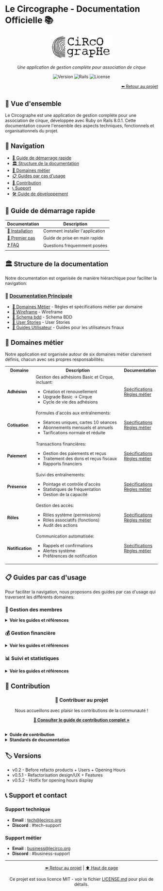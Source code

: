 # Le Circographe - Documentation Officielle 📚

<div align="center">
  <img src="../documentations/assets/screenshots/logo.png" alt="Logo Le Circographe" width="200"/>
  <p><i>Une application de gestion complète pour association de cirque</i></p>
  
  ![Version](https://img.shields.io/badge/version-1.3.0-blue)
  ![Rails](https://img.shields.io/badge/Rails-8.0.2-red)
  ![License](https://img.shields.io/badge/license-MIT-green)
</div>

<div align="right">
  <a href="../README.md">⬅️ Retour au projet</a>
</div>

## 🎯 Vue d'ensemble
Le Circographe est une application de gestion complète pour une association de cirque, développée avec Ruby on Rails 8.0.1. Cette documentation couvre l'ensemble des aspects techniques, fonctionnels et organisationnels du projet.

## 🧭 Navigation

- [📘 Guide de démarrage rapide](#-guide-de-démarrage-rapide)
- [🏛️ Structure de la documentation](#-structure-de-la-documentation)
- [🔄 Domaines métier](#-domaines-métier)
- [📋 Guides par cas d'usage](#-guides-par-cas-dusage)
- [📝 Contribution](#-contribution)
- [📞 Support](#-support-et-contact)
- [🛠️ Guide de développement](../CONTRIBUTING.md)

## 📘 Guide de démarrage rapide

| Documentation | Description |
|---------------|-------------|
| [🔧 Installation](../documentations/technical/setup.md) | Comment installer l'application |
| [🚀 Premier pas](../documentations/guide/README.md) | Guide de prise en main rapide |
| [❓ FAQ](../documentations/guide/README.md) | Questions fréquemment posées |

## 🏛️ Structure de la documentation

Notre documentation est organisée de manière hiérarchique pour faciliter la navigation:

### 📁 [Documentation Principale](../documentations/README.md)

- [📁 Domaines Métier](../documentations/domains/README.md) - Règles et spécifications métier par domaine
- [📁 Wireframe](https://whimsical.com/wireframe-content-mapping-HYkmAuT9fc9BdZPB2vUvGc) - Wireframe
- [📁 Schema bdd](https://whimsical.com/diagram-database-J4Z17pjJ61YmVM9LK5jPMx) - Schema BDD
- [📁 User Stories](https://whimsical.com/user-stories-fonctionnal-mapping-GTkoaDv7mHwg8q8h3w5Mt4) - User Stories
- [📁 Guides Utilisateur](../documentations/guide/README.md) - Guides pour les utilisateurs finaux

## 🔄 Domaines métier

Notre application est organisée autour de six domaines métier clairement définis, chacun avec ses propres responsabilités:

<table>
  <tr>
    <th>Domaine</th>
    <th>Description</th>
    <th>Documentation</th>
  </tr>
  <tr>
    <td><strong>Adhésion</strong></td>
    <td>
      Gestion des adhésions Basic et Cirque, incluant:
      <ul>
        <li>Création et renouvellement</li>
        <li>Upgrade Basic → Cirque</li>
        <li>Cycle de vie des adhésions</li>
      </ul>
    </td>
    <td>
      <a href="../documentations/domains/adhesion/README.md">Spécifications</a><br>
      <a href="../documentations/domains/adhesion/rules.md">Règles métier</a>
    </td>
  </tr>
  <tr>
    <td><strong>Cotisation</strong></td>
    <td>
      Formules d'accès aux entraînements:
      <ul>
        <li>Séances uniques, cartes 10 séances</li>
        <li>Abonnements mensuels et annuels</li>
        <li>Tarifications normale et réduite</li>
      </ul>
    </td>
    <td>
      <a href="../documentations/domains/cotisation/README.md">Spécifications</a><br>
      <a href="../documentations/domains/cotisation/rules.md">Règles métier</a>
    </td>
  </tr>
  <tr>
    <td><strong>Paiement</strong></td>
    <td>
      Transactions financières:
      <ul>
        <li>Gestion des paiements et reçus</li>
        <li>Traitement des dons et reçus fiscaux</li>
        <li>Rapports financiers</li>
      </ul>
    </td>
    <td>
      <a href="../documentations/domains/paiement/README.md">Spécifications</a><br>
      <a href="../documentations/domains/paiement/rules.md">Règles métier</a>
    </td>
  </tr>
  <tr>
    <td><strong>Présence</strong></td>
    <td>
      Suivi des entraînements:
      <ul>
        <li>Pointage et contrôle d'accès</li>
        <li>Statistiques de fréquentation</li>
        <li>Gestion de la capacité</li>
      </ul>
    </td>
    <td>
      <a href="../documentations/domains/presence/README.md">Spécifications</a><br>
      <a href="../documentations/domains/presence/rules.md">Règles métier</a>
    </td>
  </tr>
  <tr>
    <td><strong>Rôles</strong></td>
    <td>
      Gestion des accès:
      <ul>
        <li>Rôles système (permissions)</li>
        <li>Rôles associatifs (fonctions)</li>
        <li>Audit des actions</li>
      </ul>
    </td>
    <td>
      <a href="../documentations/domains/roles/README.md">Spécifications</a><br>
      <a href="../documentations/domains/roles/rules.md">Règles métier</a>
    </td>
  </tr>
  <tr>
    <td><strong>Notification</strong></td>
    <td>
      Communication automatisée:
      <ul>
        <li>Rappels et confirmations</li>
        <li>Alertes système</li>
        <li>Préférences de notification</li>
      </ul>
    </td>
    <td>
      <a href="../documentations/domains/notification/README.md">Spécifications</a><br>
      <a href="../documentations/domains/notification/rules.md">Règles métier</a>
    </td>
  </tr>
</table>

## 📋 Guides par cas d'usage

Pour faciliter la navigation, nous proposons des guides par cas d'usage qui traversent les différents domaines:

### 👥 Gestion des membres

<details>
  <summary><strong>Voir les guides et références</strong></summary>
  
  - [Guide complet](../documentations/guide/admin/member_management.md)
  - Domaines associés:
    - [Adhésion](../documentations/domains/adhesion/README.md)
    - [Rôles](../documentations/domains/roles/README.md)
    - [Notification](../documentations/domains/notification/README.md)
</details>

### 💰 Gestion financière

<details>
  <summary><strong>Voir les guides et références</strong></summary>
  
  - [Guide complet](../documentations/guide/admin/financial_management.md)
  - Domaines associés:
    - [Paiement](../documentations/domains/paiement/README.md)
    - [Adhésion](../documentations/domains/adhesion/README.md)
    - [Cotisation](../documentations/domains/cotisation/README.md)
</details>

### 📊 Suivi et statistiques

<details>
  <summary><strong>Voir les guides et références</strong></summary>
  
  - [Guide complet](../documentations/guide/admin/reporting.md)
  - Domaines associés:
    - [Présence](../documentations/domains/presence/README.md)
    - [Paiement](../documentations/domains/paiement/README.md)
</details>

## 📝 Contribution

<div align="center">
  <h3>🚀 Contribuer au projet</h3>
  <p>Nous accueillons avec plaisir les contributions de la communauté !</p>
  
  <a href="../CONTRIBUTING.md"><strong>📖 Consulter le guide de contribution complet »</strong></a>
</div>

<br>

<details>
  <summary><strong>Guide de contribution</strong></summary>
  
  Pour contribuer au projet, veuillez consulter notre [guide de contribution détaillé](../CONTRIBUTING.md) qui explique:
  
  1. Le workflow Git à suivre
  2. Les conventions de nommage des branches
  3. Les conventions de commit
  4. Le processus de revue de code
  5. Les standards de test
</details>

<details>
  <summary><strong>Standards de documentation</strong></summary>
  
  - Utiliser le Markdown pour tous les documents
  - Suivre les templates fournis
  - Maintenir les liens entre documents
  - Mettre à jour le glossaire si nécessaire
</details>

## 🏷️ Versions

- v0.2 - Before refacto products + Users + Opening Hours 
- v0.5.1 - Refactorisation design/UX + Features
- v0.5.2 - Hotfix for opening hours display


## 📞 Support et contact

### Support technique
- **Email** : tech@lecirco.org
- **Discord** : #tech-support

### Support métier
- **Email** : business@lecirco.org
- **Discord** : #business-support

---

<div align="center">
  <p>
    <a href="../README.md">⬅️ Retour au projet</a> | 
    <a href="#le-circographe---documentation-officielle-">⬆️ Haut de page</a>
  </p>
  
  <p>Ce projet est sous licence MIT - voir le fichier <a href="../LICENSE.md">LICENSE.md</a> pour plus de détails.</p>
</div> 
